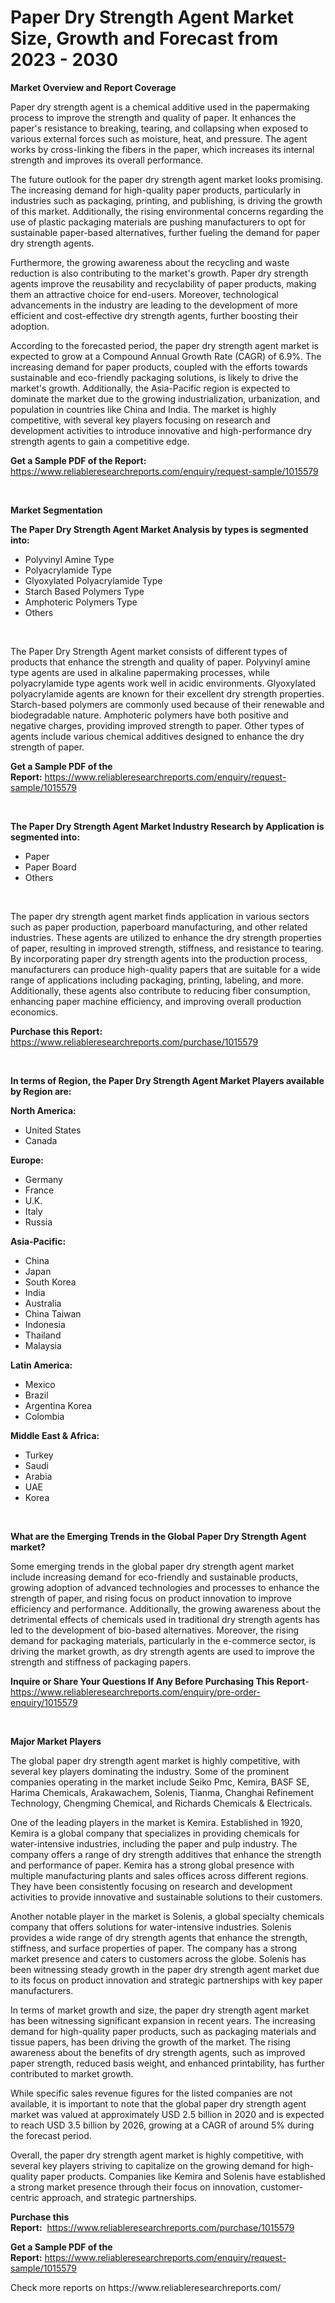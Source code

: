<p><h1>Paper Dry Strength Agent Market Size, Growth and Forecast from 2023 - 2030</h1></p><p><strong>Market Overview and Report Coverage</strong></p>
<p><p>Paper dry strength agent is a chemical additive used in the papermaking process to improve the strength and quality of paper. It enhances the paper's resistance to breaking, tearing, and collapsing when exposed to various external forces such as moisture, heat, and pressure. The agent works by cross-linking the fibers in the paper, which increases its internal strength and improves its overall performance.</p><p>The future outlook for the paper dry strength agent market looks promising. The increasing demand for high-quality paper products, particularly in industries such as packaging, printing, and publishing, is driving the growth of this market. Additionally, the rising environmental concerns regarding the use of plastic packaging materials are pushing manufacturers to opt for sustainable paper-based alternatives, further fueling the demand for paper dry strength agents.</p><p>Furthermore, the growing awareness about the recycling and waste reduction is also contributing to the market's growth. Paper dry strength agents improve the reusability and recyclability of paper products, making them an attractive choice for end-users. Moreover, technological advancements in the industry are leading to the development of more efficient and cost-effective dry strength agents, further boosting their adoption.</p><p>According to the forecasted period, the paper dry strength agent market is expected to grow at a Compound Annual Growth Rate (CAGR) of 6.9%. The increasing demand for paper products, coupled with the efforts towards sustainable and eco-friendly packaging solutions, is likely to drive the market's growth. Additionally, the Asia-Pacific region is expected to dominate the market due to the growing industrialization, urbanization, and population in countries like China and India. The market is highly competitive, with several key players focusing on research and development activities to introduce innovative and high-performance dry strength agents to gain a competitive edge.</p></p>
<p><strong>Get a Sample PDF of the Report:</strong> <a href="https://www.reliableresearchreports.com/enquiry/request-sample/1015579">https://www.reliableresearchreports.com/enquiry/request-sample/1015579</a></p>
<p>&nbsp;</p>
<p><strong>Market Segmentation</strong></p>
<p><strong>The Paper Dry Strength Agent Market Analysis by types is segmented into:</strong></p>
<p><ul><li>Polyvinyl Amine Type</li><li>Polyacrylamide Type</li><li>Glyoxylated Polyacrylamide Type</li><li>Starch Based Polymers Type</li><li>Amphoteric Polymers Type</li><li>Others</li></ul></p>
<p>&nbsp;</p>
<p><p>The Paper Dry Strength Agent market consists of different types of products that enhance the strength and quality of paper. Polyvinyl amine type agents are used in alkaline papermaking processes, while polyacrylamide type agents work well in acidic environments. Glyoxylated polyacrylamide agents are known for their excellent dry strength properties. Starch-based polymers are commonly used because of their renewable and biodegradable nature. Amphoteric polymers have both positive and negative charges, providing improved strength to paper. Other types of agents include various chemical additives designed to enhance the dry strength of paper.</p></p>
<p><strong>Get a Sample PDF of the Report:</strong>&nbsp;<a href="https://www.reliableresearchreports.com/enquiry/request-sample/1015579">https://www.reliableresearchreports.com/enquiry/request-sample/1015579</a></p>
<p>&nbsp;</p>
<p><strong>The Paper Dry Strength Agent Market Industry Research by Application is segmented into:</strong></p>
<p><ul><li>Paper</li><li>Paper Board</li><li>Others</li></ul></p>
<p>&nbsp;</p>
<p><p>The paper dry strength agent market finds application in various sectors such as paper production, paperboard manufacturing, and other related industries. These agents are utilized to enhance the dry strength properties of paper, resulting in improved strength, stiffness, and resistance to tearing. By incorporating paper dry strength agents into the production process, manufacturers can produce high-quality papers that are suitable for a wide range of applications including packaging, printing, labeling, and more. Additionally, these agents also contribute to reducing fiber consumption, enhancing paper machine efficiency, and improving overall production economics.</p></p>
<p><strong>Purchase this Report:</strong>&nbsp; <a href="https://www.reliableresearchreports.com/purchase/1015579">https://www.reliableresearchreports.com/purchase/1015579</a></p>
<p>&nbsp;</p>
<p><strong>In terms of Region, the Paper Dry Strength Agent Market Players available by Region are:</strong></p>
<p>
    <p> <strong> North America: </strong>
        <ul>
            <li>United States</li>
            <li>Canada</li>
        </ul>
        </p> 
    <p> <strong> Europe: </strong>
        <ul>
            <li>Germany</li>
            <li>France</li>
            <li>U.K.</li>
            <li>Italy</li>
            <li>Russia</li>
        </ul>
        </p> 
    <p> <strong> Asia-Pacific: </strong>
        <ul>
            <li>China</li>
            <li>Japan</li>
            <li>South Korea</li>
            <li>India</li>
            <li>Australia</li>
            <li>China Taiwan</li>
            <li>Indonesia</li>
            <li>Thailand</li>
            <li>Malaysia</li>
        </ul>
        </p> 
    <p> <strong> Latin America: </strong>
        <ul>
            <li>Mexico</li>
            <li>Brazil</li>
            <li>Argentina Korea</li>
            <li>Colombia</li>
        </ul>
        </p> 
    <p> <strong> Middle East & Africa: </strong>
        <ul>
            <li>Turkey</li>
            <li>Saudi</li>
            <li>Arabia</li>
            <li>UAE</li>
            <li>Korea</li>
        </ul>
    </p>
    </p>
<p>&nbsp;</p>
<p><strong>What are the Emerging Trends in the Global Paper Dry Strength Agent market?</strong></p>
<p><p>Some emerging trends in the global paper dry strength agent market include increasing demand for eco-friendly and sustainable products, growing adoption of advanced technologies and processes to enhance the strength of paper, and rising focus on product innovation to improve efficiency and performance. Additionally, the growing awareness about the detrimental effects of chemicals used in traditional dry strength agents has led to the development of bio-based alternatives. Moreover, the rising demand for packaging materials, particularly in the e-commerce sector, is driving the market growth, as dry strength agents are used to improve the strength and stiffness of packaging papers.</p></p>
<p><strong>Inquire or Share Your Questions If Any Before Purchasing This Report</strong>- <a href="https://www.reliableresearchreports.com/enquiry/pre-order-enquiry/1015579">https://www.reliableresearchreports.com/enquiry/pre-order-enquiry/1015579</a></p>
<p>&nbsp;</p>
<p><strong>Major Market Players</strong></p>
<p><p>The global paper dry strength agent market is highly competitive, with several key players dominating the industry. Some of the prominent companies operating in the market include Seiko Pmc, Kemira, BASF SE, Harima Chemicals, Arakawachem, Solenis, Tianma, Changhai Refinement Technology, Chengming Chemical, and Richards Chemicals & Electricals.</p><p>One of the leading players in the market is Kemira. Established in 1920, Kemira is a global company that specializes in providing chemicals for water-intensive industries, including the paper and pulp industry. The company offers a range of dry strength additives that enhance the strength and performance of paper. Kemira has a strong global presence with multiple manufacturing plants and sales offices across different regions. They have been consistently focusing on research and development activities to provide innovative and sustainable solutions to their customers.</p><p>Another notable player in the market is Solenis, a global specialty chemicals company that offers solutions for water-intensive industries. Solenis provides a wide range of dry strength agents that enhance the strength, stiffness, and surface properties of paper. The company has a strong market presence and caters to customers across the globe. Solenis has been witnessing steady growth in the paper dry strength agent market due to its focus on product innovation and strategic partnerships with key paper manufacturers.</p><p>In terms of market growth and size, the paper dry strength agent market has been witnessing significant expansion in recent years. The increasing demand for high-quality paper products, such as packaging materials and tissue papers, has been driving the growth of the market. The rising awareness about the benefits of dry strength agents, such as improved paper strength, reduced basis weight, and enhanced printability, has further contributed to market growth.</p><p>While specific sales revenue figures for the listed companies are not available, it is important to note that the global paper dry strength agent market was valued at approximately USD 2.5 billion in 2020 and is expected to reach USD 3.5 billion by 2026, growing at a CAGR of around 5% during the forecast period.</p><p>Overall, the paper dry strength agent market is highly competitive, with several key players striving to capitalize on the growing demand for high-quality paper products. Companies like Kemira and Solenis have established a strong market presence through their focus on innovation, customer-centric approach, and strategic partnerships.</p></p>
<p><strong>Purchase this Report:</strong>&nbsp;&nbsp;<a href="https://www.reliableresearchreports.com/purchase/1015579">https://www.reliableresearchreports.com/purchase/1015579</a></p>
<p></p>
<p><strong>Get a Sample PDF of the Report:</strong>&nbsp;<a href="https://www.reliableresearchreports.com/enquiry/request-sample/1015579">https://www.reliableresearchreports.com/enquiry/request-sample/1015579</a></p>
<p>Check more reports on https://www.reliableresearchreports.com/</p>